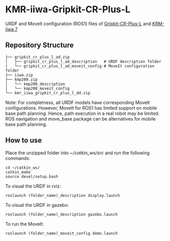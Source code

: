 # KMR-iiwa-Gripkit-CR-Plus-L
URDF and MoveIt configuration (ROS1) files of [Gripkit-CR-Plus-L](https://weiss-robotics.com/gripkit/) and [KRM-iiwa 7](https://www.kuka.com/en-us/products/mobility/mobile-robot-systems/kmr-iiwa)

## Repository Structure

    ├── gripkit_cr_plus_l_ad.zip 
    │   ├── gripkit_cr_plus_l_ad_description   # URDF description folder
    |   └── gripkit_cr_plus_l_ad_moveit_config # MoveIt configuration folder
    ├── iiwa.zip              
    ├── kmp200.zip                            
    │   └── kmp200_description
    |   └── kmp200_moveit_config
    └── kmr_iiwa_gripkit_cr_plus_l_dd.zip

Note: For completness, all URDF models have corresponding MoveIt configurations. However, MoveIt for ROS1 has limited support on mobile base path planning. Hence, path execution in a real robot may be limited. ROS navigation and move_base package can be alternatives for mobile base path planning.

## How to use
Place the unzipped folder into *~/catkin_ws/src* and run the following commands:

    cd ~/catkin_ws/
    catkin_make
    source devel/setup.bash
    
To visual the URDF in rviz:  

    roslaunch (folder_name)_description display.launch
    
To visual the URDF in gazebo:

    roslaunch (folder_name)_description gazebo.launch 
    
To run the MoveIt:

    roslaunch (folder_name)_moveit_config demo.launch 
